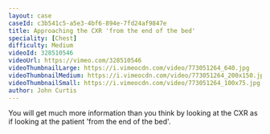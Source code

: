 ```yaml
---
layout: case
caseId: c3b541c5-a5e3-4bf6-894e-7fd24af9847e
title: Approaching the CXR 'from the end of the bed'
speciality: [Chest]
difficulty: Medium
videoId: 328510546
videoUrl: https://vimeo.com/328510546
videoThumbnailLarge: https://i.vimeocdn.com/video/773051264_640.jpg
videoThumbnailMedium: https://i.vimeocdn.com/video/773051264_200x150.jpg
videoThumbnailSmall: https://i.vimeocdn.com/video/773051264_100x75.jpg
author: John Curtis
---
```


You will get much more information than you think by looking at the CXR as if looking at the patient 'from the end of the bed'.